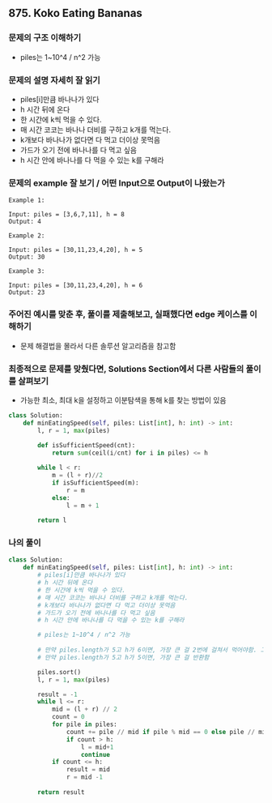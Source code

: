 ## 875. Koko Eating Bananas

### 문제의 구조 이해하기

- piles는 1~10^4 / n^2 가능

### 문제의 설명 자세히 잘 읽기

- piles[i]만큼 바나나가 있다
- h 시간 뒤에 온다
- 한 시간에 k씩 먹을 수 있다.
- 매 시간 코코는 바나나 더비를 구하고 k개를 먹는다.
- k개보다 바나나가 없다면 다 먹고 더이상 못먹음
- 가드가 오기 전에 바나나를 다 먹고 싶음
- h 시간 안에 바나나를 다 먹을 수 있는 k를 구해라

### 문제의 example 잘 보기 / 어떤 Input으로 Output이 나왔는가

```text
Example 1:

Input: piles = [3,6,7,11], h = 8
Output: 4

Example 2:

Input: piles = [30,11,23,4,20], h = 5
Output: 30

Example 3:

Input: piles = [30,11,23,4,20], h = 6
Output: 23
```

### 주어진 예시를 맞춘 후, 풀이를 제출해보고, 실패했다면 edge 케이스를 이해하기

- 문제 해결법을 몰라서 다른 솔루션 알고리즘을 참고함

### 최종적으로 문제를 맞췄다면, Solutions Section에서 다른 사람들의 풀이를 살펴보기

- 가능한 최소, 최대 k을 설정하고 이분탐색을 통해 k를 찾는 방법이 있음
```python
class Solution:
    def minEatingSpeed(self, piles: List[int], h: int) -> int:
        l, r = 1, max(piles)
        
        def isSufficientSpeed(cnt):
            return sum(ceil(i/cnt) for i in piles) <= h

        while l < r:
            m = (l + r)//2
            if isSufficientSpeed(m):
                r = m
            else:
                l = m + 1
                
        return l
```

### 나의 풀이

```python
class Solution:
    def minEatingSpeed(self, piles: List[int], h: int) -> int:
        # piles[i]만큼 바나나가 있다
        # h 시간 뒤에 온다
        # 한 시간에 k씩 먹을 수 있다.
        # 매 시간 코코는 바나나 더비를 구하고 k개를 먹는다.
        # k개보다 바나나가 없다면 다 먹고 더이상 못먹음
        # 가드가 오기 전에 바나나를 다 먹고 싶음
        # h 시간 안에 바나나를 다 먹을 수 있는 k를 구해라

        # piles는 1~10^4 / n^2 가능
        
        # 만약 piles.length가 5고 h가 6이면, 가장 큰 걸 2번에 걸쳐서 먹어야함. 그리고 그 전까지는 1번에 먹고, max(가장 큰 거 // 2, 그 다음 큰거)
        # 만약 piles.length가 5고 h가 5이면, 가장 큰 걸 반환함

        piles.sort()
        l, r = 1, max(piles)

        result = -1
        while l <= r:
            mid = (l + r) // 2
            count = 0
            for pile in piles:
                count += pile // mid if pile % mid == 0 else pile // mid + 1
                if count > h:
                    l = mid+1
                    continue
            if count <= h:
                result = mid
                r = mid -1
        
        return result

       
```
